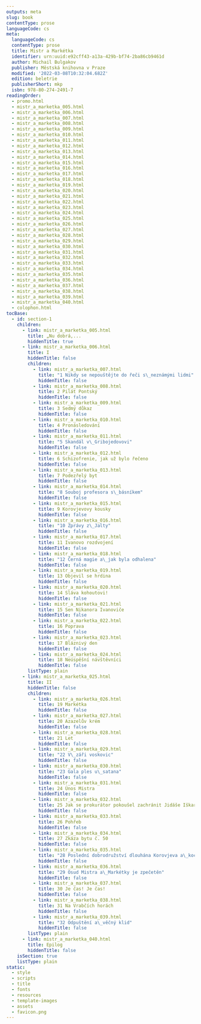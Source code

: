 ```yaml
---
outputs: meta
slug: book
contentType: prose
languageCode: cs
meta:
  languageCode: cs
  contentType: prose
  title: Mistr a Markétka
  identifier: urn:uuid:e92cff43-a13a-429b-bf74-2ba86cb9461d
  author: Michail Bulgakov
  publisher: Městská knihovna v Praze
  modified: '2022-03-08T10:32:04.682Z'
  edition: beletrie
  publisherShort: mkp
  isbn: 978-80-274-2491-7
readingOrder:
  - promo.html
  - mistr_a_marketka_005.html
  - mistr_a_marketka_006.html
  - mistr_a_marketka_007.html
  - mistr_a_marketka_008.html
  - mistr_a_marketka_009.html
  - mistr_a_marketka_010.html
  - mistr_a_marketka_011.html
  - mistr_a_marketka_012.html
  - mistr_a_marketka_013.html
  - mistr_a_marketka_014.html
  - mistr_a_marketka_015.html
  - mistr_a_marketka_016.html
  - mistr_a_marketka_017.html
  - mistr_a_marketka_018.html
  - mistr_a_marketka_019.html
  - mistr_a_marketka_020.html
  - mistr_a_marketka_021.html
  - mistr_a_marketka_022.html
  - mistr_a_marketka_023.html
  - mistr_a_marketka_024.html
  - mistr_a_marketka_025.html
  - mistr_a_marketka_026.html
  - mistr_a_marketka_027.html
  - mistr_a_marketka_028.html
  - mistr_a_marketka_029.html
  - mistr_a_marketka_030.html
  - mistr_a_marketka_031.html
  - mistr_a_marketka_032.html
  - mistr_a_marketka_033.html
  - mistr_a_marketka_034.html
  - mistr_a_marketka_035.html
  - mistr_a_marketka_036.html
  - mistr_a_marketka_037.html
  - mistr_a_marketka_038.html
  - mistr_a_marketka_039.html
  - mistr_a_marketka_040.html
  - colophon.html
tocBase:
  - id: section-1
    children:
      - link: mistr_a_marketka_005.html
        title: „Nu dobrá,...
        hiddenTitle: true
      - link: mistr_a_marketka_006.html
        title: I
        hiddenTitle: false
        children:
          - link: mistr_a_marketka_007.html
            title: "1 Nikdy se nepouštějte do řeči s\_neznámými lidmi"
            hiddenTitle: false
          - link: mistr_a_marketka_008.html
            title: 2 Pilát Pontský
            hiddenTitle: false
          - link: mistr_a_marketka_009.html
            title: 3 Sedmý důkaz
            hiddenTitle: false
          - link: mistr_a_marketka_010.html
            title: 4 Pronásledování
            hiddenTitle: false
          - link: mistr_a_marketka_011.html
            title: "5 Skandál v\_Gribojedovovi"
            hiddenTitle: false
          - link: mistr_a_marketka_012.html
            title: 6 Schizofrenie, jak už bylo řečeno
            hiddenTitle: false
          - link: mistr_a_marketka_013.html
            title: 7 Podezřelý byt
            hiddenTitle: false
          - link: mistr_a_marketka_014.html
            title: "8 Souboj profesora s\_básníkem"
            hiddenTitle: false
          - link: mistr_a_marketka_015.html
            title: 9 Korovjevovy kousky
            hiddenTitle: false
          - link: mistr_a_marketka_016.html
            title: "10 Zprávy z\_Jalty"
            hiddenTitle: false
          - link: mistr_a_marketka_017.html
            title: 11 Ivanovo rozdvojení
            hiddenTitle: false
          - link: mistr_a_marketka_018.html
            title: "12 Černá magie a\_jak byla odhalena"
            hiddenTitle: false
          - link: mistr_a_marketka_019.html
            title: 13 Objevil se hrdina
            hiddenTitle: false
          - link: mistr_a_marketka_020.html
            title: 14 Sláva kohoutovi!
            hiddenTitle: false
          - link: mistr_a_marketka_021.html
            title: 15 Sen Nikanora Ivanoviče
            hiddenTitle: false
          - link: mistr_a_marketka_022.html
            title: 16 Poprava
            hiddenTitle: false
          - link: mistr_a_marketka_023.html
            title: 17 Bláznivý den
            hiddenTitle: false
          - link: mistr_a_marketka_024.html
            title: 18 Neúspěšní návštěvníci
            hiddenTitle: false
        listType: plain
      - link: mistr_a_marketka_025.html
        title: II
        hiddenTitle: false
        children:
          - link: mistr_a_marketka_026.html
            title: 19 Markétka
            hiddenTitle: false
          - link: mistr_a_marketka_027.html
            title: 20 Azazelův krém
            hiddenTitle: false
          - link: mistr_a_marketka_028.html
            title: 21 Let
            hiddenTitle: false
          - link: mistr_a_marketka_029.html
            title: "22 V\_záři voskovic"
            hiddenTitle: false
          - link: mistr_a_marketka_030.html
            title: "23 Gala ples u\_satana"
            hiddenTitle: false
          - link: mistr_a_marketka_031.html
            title: 24 Únos Mistra
            hiddenTitle: false
          - link: mistr_a_marketka_032.html
            title: 25 Jak se prokurátor pokoušel zachránit Jidáše Iškariotského
            hiddenTitle: false
          - link: mistr_a_marketka_033.html
            title: 26 Pohřeb
            hiddenTitle: false
          - link: mistr_a_marketka_034.html
            title: 27 Zkáza bytu č. 50
            hiddenTitle: false
          - link: mistr_a_marketka_035.html
            title: "28 Poslední dobrodružství dlouhána Korovjeva a\_kocoura Kňoura"
            hiddenTitle: false
          - link: mistr_a_marketka_036.html
            title: "29 Osud Mistra a\_Markétky je zpečetěn"
            hiddenTitle: false
          - link: mistr_a_marketka_037.html
            title: 30 Je čas! Je čas!
            hiddenTitle: false
          - link: mistr_a_marketka_038.html
            title: 31 Na Vrabčích horách
            hiddenTitle: false
          - link: mistr_a_marketka_039.html
            title: "32 Odpuštění a\_věčný klid"
            hiddenTitle: false
        listType: plain
      - link: mistr_a_marketka_040.html
        title: Epilog
        hiddenTitle: false
    isSection: true
    listType: plain
static:
  - style
  - scripts
  - title
  - fonts
  - resources
  - template-images
  - assets
  - favicon.png
---
```

